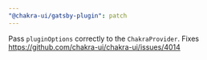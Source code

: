 ```yaml
---
"@chakra-ui/gatsby-plugin": patch
---
```


Pass `pluginOptions` correctly to the `ChakraProvider`. Fixes https://github.com/chakra-ui/chakra-ui/issues/4014
